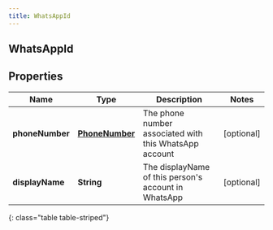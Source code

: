 ```yaml
---
title: WhatsAppId
---
```


## WhatsAppId

## Properties

| Name            | Type                                                   | Description                                              | Notes      |
| --------------- | ------------------------------------------------------ | -------------------------------------------------------- | ---------- |
| **phoneNumber** | <!----><!---->[**PhoneNumber**](PhoneNumber.md)<!----> | The phone number associated with this WhatsApp account   | [optional] |
| **displayName** | <!----><!---->**String**<!---->                        | The displayName of this person&#39;s account in WhatsApp | [optional] |

{: class="table table-striped"}
